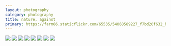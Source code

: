 ```yaml
---
layout: photography
category: photography
title: nature, against
primary: https://farm66.staticflickr.com/65535/54068589227_f7bd20f632_b.jpg
---
```


<div class="gallery">
  <div class="row">
    <div class="column">
      <img src="https://farm66.staticflickr.com/65535/54068589227_f7bd20f632_b.jpg">
      <img src="https://farm66.staticflickr.com/65535/54078022892_c23145c2af_b.jpg">
      <img src="https://farm66.staticflickr.com/65535/54070924391_d63c2fa65f_b.jpg">
      <img src="https://farm66.staticflickr.com/65535/54178441998_502e004982_b.jpg">
      <img src="https://farm66.staticflickr.com/65535/54072373233_f85bab3357_b.jpg">
      <img src="https://farm66.staticflickr.com/65535/54185702257_8723bc643c_b.jpg">
      <img src="https://farm66.staticflickr.com/65535/54140268719_f401d0bc97_b.jpg">
      <img src="https://farm66.staticflickr.com/65535/54180894719_6772a93f70_b.jpg">
    </div>
  </div>
</div>

